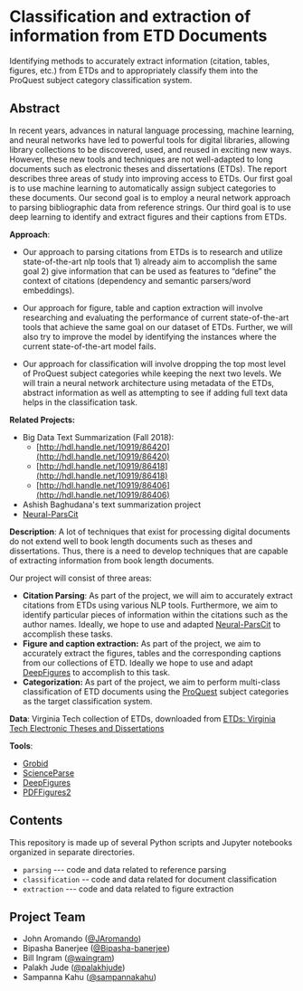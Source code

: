 # Classification and extraction of information from ETD Documents

Identifying methods to accurately extract information (citation, tables, figures, etc.) from ETDs and to appropriately classify them into the ProQuest subject category classification system.

## Abstract

In recent years, advances in natural language processing, machine learning, and neural networks have led to powerful tools for digital libraries, allowing library collections to be discovered, used, and reused in exciting new ways. However, these new tools and techniques are not well-adapted to long documents such as electronic theses and dissertations (ETDs). The report describes three areas of study into improving access to ETDs. Our first goal is to use machine learning to automatically assign subject categories to these documents. Our second goal is to employ a neural network approach to parsing bibliographic data from reference strings. Our third goal is to use deep learning to identify and extract figures and their captions from ETDs.

**Approach**:

*   Our approach to parsing citations from ETDs is to research and utilize state-of-the-art nlp tools that 1) already aim to accomplish the same goal 2) give information that can be used as features to “define” the context of citations (dependency and semantic parsers/word embeddings).
*   Our approach for figure, table and caption extraction will involve researching and evaluating the performance of current state-of-the-art tools that achieve the same goal on our dataset of ETDs. Further, we will also try to improve the model by identifying the instances where the current state-of-the-art model fails.  
    
*   Our approach for classification will involve dropping the top most level of ProQuest subject categories while keeping the next two levels. We will train a neural network architecture using metadata of the ETDs, abstract information as well as attempting to see if adding full text data helps in the classification task.

**Related Projects:**

*   Big Data Text Summarization (Fall 2018): 
    *   [http://hdl.handle.net/10919/86420](http://hdl.handle.net/10919/86420) 
    *   [http://hdl.handle.net/10919/86418](http://hdl.handle.net/10919/86418) 
    *   [http://hdl.handle.net/10919/86406](http://hdl.handle.net/10919/86406)
*   Ashish Baghudana's text summarization project
*   [Neural-ParsCit](https://github.com/WING-NUS/Neural-ParsCit)

**Description**: A lot of techniques that exist for processing digital documents do not extend well to book length documents such as theses and dissertations. Thus, there is a need to develop techniques that are capable of extracting information from book length documents.

Our project will consist of three areas:

*   **Citation Parsing**: As part of the project, we will aim to accurately extract citations from ETDs using various NLP tools. Furthermore, we aim to identify particular pieces of information within the citations such as the author names. Ideally, we hope to use and adapted [Neural-ParsCit](https://github.com/WING-NUS/Neural-ParsCit) to accomplish these tasks.
*   **Figure and caption extraction:** As part of the project, we aim to accurately extract the figures, tables and the corresponding captions from our collections of ETD. Ideally we hope to use and adapt [DeepFigures](https://github.com/allenai/deepfigures-open/) to accomplish to this task.
*   **Categorization:** As part of the project, we aim to perform multi-class classification of ETD documents using the [ProQuest](https://media2.proquest.com/documents/subject-categories-academic.pdf) subject categories as the target classification system.

**Data**: Virginia Tech collection of ETDs, downloaded from [ETDs: Virginia Tech Electronic Theses and Dissertations](http://hdl.handle.net/10919/5534)

**Tools**:

*   [Grobid](https://github.com/kermitt2/grobid)
*   [ScienceParse](https://github.com/allenai/science-parse)
*   [DeepFigures](https://github.com/allenai/deepfigures-open)
*   [PDFFigures2](https://github.com/allenai/pdffigures2)


## Contents

This repository is made up of several Python scripts and Jupyter notebooks organized in separate
directories.

*   `parsing` --- code and data related to reference parsing  
*   `classification` -- code and data related for document classification  
*   `extraction` --- code and data related to figure extraction  


## Project Team
 
*   John Aromando ([@JAromando](https://github.com/JAromando))  
*   Bipasha Banerjee ([@Bipasha-banerjee](https://github.com/Bipasha-banerjee))  
*   Bill Ingram ([@waingram](https://github.com/waingram))  
*   Palakh Jude ([@palakhjude](https://github.com/palakhjude))  
*   Sampanna Kahu ([@sampannakahu](https://github.com/sampannakahu))  
